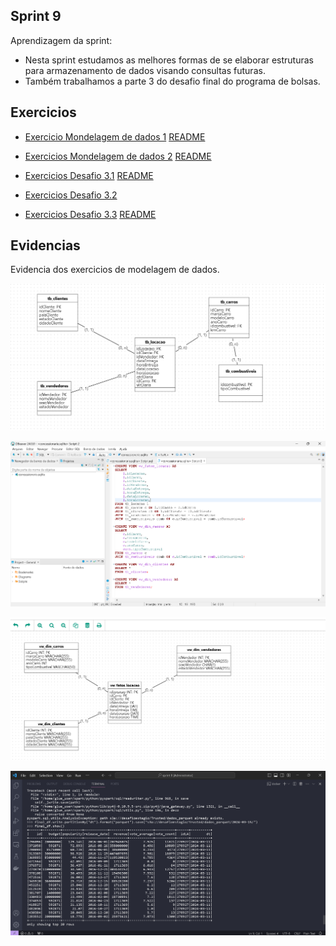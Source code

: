 ## Sprint 9

Aprendizagem da sprint:

- Nesta sprint estudamos as melhores formas de se elaborar estruturas para armazenamento de dados visando consultas futuras.
- Também trabalhamos a parte 3 do desafio final do programa de bolsas.


## Exercicios

- [Exercicio Mondelagem de dados 1](exercicios/exercicio_1/Script.sql)
  [README](exercicios/exercicio_1/README.md)

- [Exercicios Mondelagem de dados 2](exercicios/exercicio_2/Script-2.sql)
  [README](exercicios/exercicio_2/README.MD)

- [Exercicios Desafio 3.1](exercicios/Desafio%203.1/cadama_trusted.txt)
  [README](exercicios/Desafio%203.1/README.MD)

- [Exercicios Desafio 3.2](exercicios/Desafio%203.2/README.MD)

- [Exercicios Desafio 3.3](exercicios/Desafio%203.3/camada_refined.txt)
  [README](exercicios/Desafio%203.3/README.MD)


## Evidencias

Evidencia dos exercicios de modelagem de dados.


![Evidencia 1](evidencias/evidencia_modelagem.png)

![Evidencia 2](evidencias/evidencia_modelagem_2.1.png)

![Evidencia 3](evidencias/evidencia_modelagem_3.png)

![Evidencia 4](evidencias/modelagem_tabela_movies_2.png)